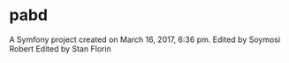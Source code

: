 pabd
====

A Symfony project created on March 16, 2017, 6:36 pm.
Edited by Soymosi Robert
Edited by Stan Florin

